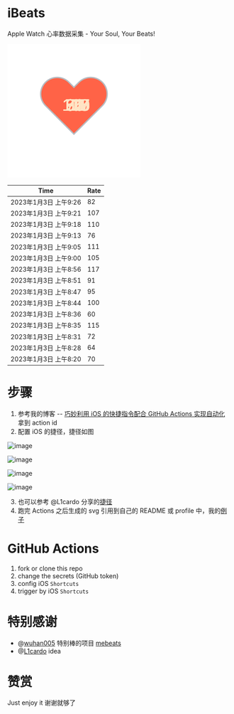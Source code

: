 # iBeats
Apple Watch 心率数据采集 - Your Soul, Your Beats!

![](./files/heart.svg)

<!--START_SECTION:my_heart_rate-->
| Time | Rate | 
 | ---- | ---- | 
| 2023年1月3日 上午9:26 | 82 |
| 2023年1月3日 上午9:21 | 107 |
| 2023年1月3日 上午9:18 | 110 |
| 2023年1月3日 上午9:13 | 76 |
| 2023年1月3日 上午9:05 | 111 |
| 2023年1月3日 上午9:00 | 105 |
| 2023年1月3日 上午8:56 | 117 |
| 2023年1月3日 上午8:51 | 91 |
| 2023年1月3日 上午8:47 | 95 |
| 2023年1月3日 上午8:44 | 100 |
| 2023年1月3日 上午8:36 | 60 |
| 2023年1月3日 上午8:35 | 115 |
| 2023年1月3日 上午8:31 | 72 |
| 2023年1月3日 上午8:28 | 64 |
| 2023年1月3日 上午8:20 | 70 |

<!--END_SECTION:my_heart_rate-->

# 步骤
1. 参考我的博客 -- [巧妙利用 iOS 的快捷指令配合 GitHub Actions 实现自动化](https://github.com/yihong0618/gitblog/issues/198) 拿到 action id
2. 配置 iOS 的捷径，捷径如图

![image](https://user-images.githubusercontent.com/15976103/122154218-0db0b480-ce97-11eb-93bb-5aec07c558dc.png)

![image](https://user-images.githubusercontent.com/15976103/122154236-186b4980-ce97-11eb-8e4b-70551a0391ae.png)

![image](https://user-images.githubusercontent.com/15976103/122154268-2d47dd00-ce97-11eb-902e-3acf292265a9.png)

![image](https://user-images.githubusercontent.com/15976103/122174055-fa144680-ceb4-11eb-9be2-3eb83cd516f7.png)

3. 也可以参考 @L1cardo 分享的[捷径](https://www.icloud.com/shortcuts/6ab6047b459c41ad822ad6b94b1c03d4)
4. 跑完 Actions 之后生成的 svg 引用到自己的 README 或 profile 中，我的[例子](https://github.com/yihong0618) 

# GitHub Actions

1. fork or clone this repo
2. change the secrets (GitHub token)
3. config iOS `Shortcuts` 
4. trigger by iOS `Shortcuts`

# 特别感谢
- @[wuhan005](https://github.com/wuhan005) 特别棒的项目 [mebeats](https://github.com/wuhan005/mebeats)
- @[L1cardo](https://github.com/L1cardo) idea

# 赞赏
Just enjoy it
谢谢就够了
